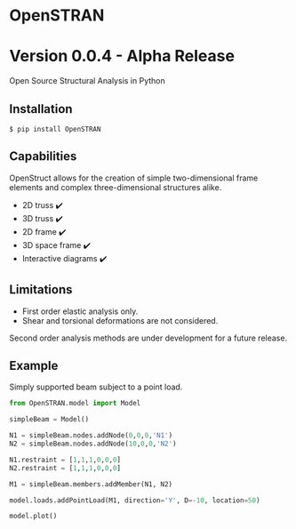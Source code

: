 # OpenSTRAN
# Version 0.0.4 - Alpha Release

Open Source Structural Analysis in Python

## Installation
```
$ pip install OpenSTRAN
```

## Capabilities

OpenStruct allows for the creation of simple two-dimensional frame elements
and complex three-dimensional structures alike.

* 2D truss :heavy_check_mark:
* 3D truss :heavy_check_mark:
* 2D frame :heavy_check_mark:
* 3D space frame :heavy_check_mark:
* Interactive diagrams :heavy_check_mark:

## Limitations
* First order elastic analysis only.
* Shear and torsional deformations are not considered.

Second order analysis methods are under development for a future release.

## Example
Simply supported beam subject to a point load.
```python
from OpenSTRAN.model import Model

simpleBeam = Model()

N1 = simpleBeam.nodes.addNode(0,0,0,'N1')
N2 = simpleBeam.nodes.addNode(10,0,0,'N2')

N1.restraint = [1,1,1,0,0,0]
N2.restraint = [1,1,1,0,0,0]

M1 = simpleBeam.members.addMember(N1, N2)

model.loads.addPointLoad(M1, direction='Y', D=-10, location=50)

model.plot()
```